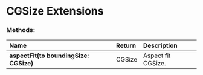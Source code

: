 # CGSize Extensions

### Methods:
|Name | Return | Description |
|:--- | :--- | :--- |
|**aspectFit(to boundingSize: CGSize)**| CGSize | Aspect fit CGSize. |
